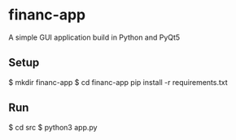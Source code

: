 # financ-app
A simple GUI application build in Python and PyQt5

## Setup
$ mkdir financ-app
$ cd financ-app
pip install -r requirements.txt

## Run
$ cd src
$ python3 app.py
